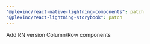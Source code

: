 ```yaml
---
"@plexinc/react-native-lightning-components": patch
"@plexinc/react-lightning-storybook": patch
---
```


Add RN version Column/Row components
